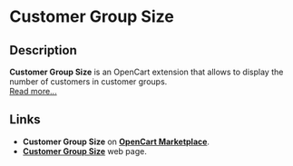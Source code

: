 # Customer Group Size

## Description
**Customer Group Size** is an OpenCart extension that allows to display the number of customers in customer groups.  
[Read more...](./module/README.md)

## Links
* **Customer Group Size** on [**OpenCart Marketplace**](https://www.opencart.com/index.php?route=marketplace/extension/info&extension_id=42642).
* [**Customer Group Size**](https://www.ocmod.space/customer-group-size) web page.
